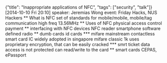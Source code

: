 {"title": "Inappropriate applications of NFC", "tags": ["security", "talk"]}
[2014-10-10 Fri 20:10]
speaker: Jeremias Wong
event: Friday Hacks, NUS Hackers
** What is NFC
set of standards for mobile/mobile, mobile/tag communication
high freq 13.56MHz
** Uses of NFC
physical access control
payment
** interfacing with NFC devices
NFC reader
smartphone
software defined radio
** dumb cards
id cards
*** mifare
mainstream contactless smart card IC
widely adopted in singapore
mifare classic 1k uses proprietary encryption, that can be easily cracked
*** smrt ticket
data access is not protected
can read/write to the card
** smart cards
CEPAS, ePassport
